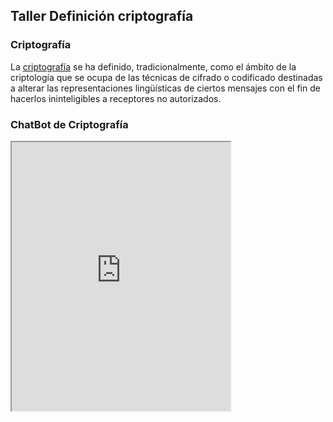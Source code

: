 ## Taller Definición criptografía

### Criptografía

La [criptografía](https://es.wikipedia.org/wiki/Criptograf%C3%ADa) se ha definido, tradicionalmente, como el ámbito de la criptología que se ocupa de las técnicas de cifrado o codificado destinadas a alterar las representaciones lingüísticas de ciertos mensajes con el fin de hacerlos ininteligibles a receptores no autorizados.

### ChatBot de Criptografía


<iframe
    allow="microphone;"
    width="350"
    height="430"
    src="https://console.dialogflow.com/api-client/demo/embedded/8ef7d8cc-cc3f-4d49-a6c4-c6796f4e4a4e">
</iframe>
      
